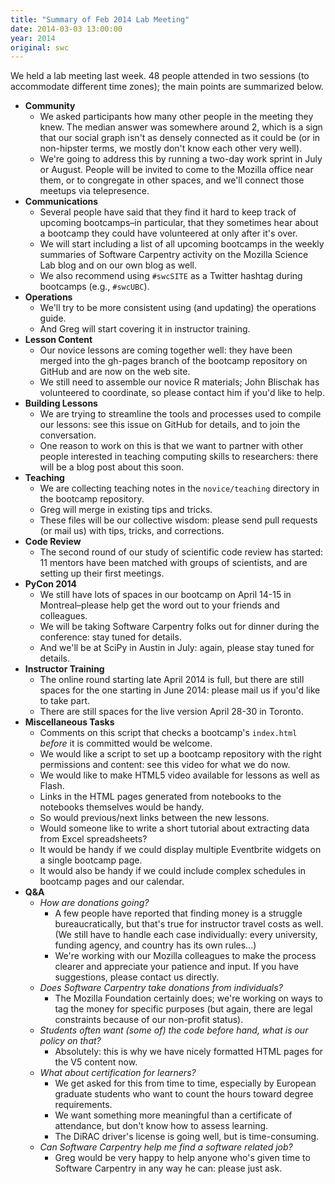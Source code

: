 ```yaml
---
title: "Summary of Feb 2014 Lab Meeting"
date: 2014-03-03 13:00:00
year: 2014
original: swc
---
```

<p>
  We held a lab meeting last week.
  48 people attended in two sessions (to accommodate different time zones);
  the main points are summarized below.
</p>
<ul>
  <li><strong>Community</strong>
    <ul>
      <li>We asked participants how many other people in the meeting they knew.  The median answer was somewhere around 2, which is a sign that our social graph isn't as densely connected as it could be (or in non-hipster terms, we mostly don't know each other very well).</li>
      <li>We're going to address this by running a two-day work sprint in July or August.  People will be invited to come to the Mozilla office near them, or to congregate in other spaces, and we'll connect those meetups via telepresence.</li>
    </ul>
  </li>
  <li><strong>Communications</strong>
    <ul>
      <li>Several people have said that they find it hard to keep track of upcoming bootcamps–in particular, that they sometimes hear about a bootcamp they could have volunteered at only after it's over.</li>
      <li>We will start including a list of all upcoming bootcamps in the weekly summaries of Software Carpentry activity on the Mozilla Science Lab blog and on our own blog as well.</li>
      <li>We also recommend using <code>#swcSITE</code> as a Twitter hashtag during bootcamps (e.g., <code>#swcUBC</code>).</li>
    </ul>
  </li>
  <li><strong>Operations</strong>
    <ul>
      <li>We'll try to be more consistent using (and updating) the operations guide.</li>
      <li>And Greg will start covering it in instructor training.</li>
    </ul>
  </li>
  <li><strong>Lesson Content</strong>
    <ul>
      <li>Our novice lessons are coming together well: they have been merged into the gh-pages branch of the bootcamp repository on GitHub and are now on the web site.</li>
      <li>We still need to assemble our novice R materials; John Blischak has volunteered to coordinate, so please contact him if you'd like to help.</li>
    </ul>
  </li>
  <li><strong>Building Lessons</strong>
    <ul>
      <li>We are trying to streamline the tools and processes used to compile our lessons: see this issue on GitHub for details, and to join the conversation.</li>
      <li>One reason to work on this is that we want to partner with other people interested in teaching computing skills to researchers: there will be a blog post about this soon.</li>
    </ul>
  </li>
  <li><strong>Teaching</strong>
    <ul>
      <li>We are collecting teaching notes in the <code>novice/teaching</code> directory in the bootcamp repository.</li>
      <li>Greg will merge in existing tips and tricks.</li>
      <li>These files will be our collective wisdom: please send pull requests (or mail us) with tips, tricks, and corrections.</li>
    </ul>
  </li>
  <li><strong>Code Review</strong>
    <ul>
      <li>The second round of our study of scientific code review has started: 11 mentors have been matched with groups of scientists, and are setting up their first meetings.</li>
    </ul>
  </li>
  <li><strong>PyCon 2014</strong>
    <ul>
      <li>We still have lots of spaces in our bootcamp on April 14-15 in Montreal–please help get the word out to your friends and colleagues.</li>
      <li>We will be taking Software Carpentry folks out for dinner during the conference: stay tuned for details.</li>
      <li>And we'll be at SciPy in Austin in July: again, please stay tuned for details.</li>
    </ul>
  </li>
  <li><strong>Instructor Training</strong>
    <ul>
      <li>The online round starting late April 2014 is full, but there are still spaces for the one starting in June 2014: please mail us if you'd like to take part.</li>
      <li>There are still spaces for the live version April 28-30 in Toronto.</li>
    </ul>
  </li>
  <li><strong>Miscellaneous Tasks</strong>
    <ul>
      <li>Comments on this script that checks a bootcamp's <code>index.html</code> <em>before</em> it is committed would be welcome.</li>
      <li>We would like a script to set up a bootcamp repository with the right permissions and content: see this video for what we do now.</li>
      <li>We would like to make HTML5 video available for lessons as well as Flash.</li>
      <li>Links in the HTML pages generated from notebooks to the notebooks themselves would be handy.</li>
      <li>So would previous/next links between the new lessons.</li>
      <li>Would someone like to write a short tutorial about extracting data from Excel spreadsheets?</li>
      <li>It would be handy if we could display multiple Eventbrite widgets on a single bootcamp page.</li>
      <li>It would also be handy if we could include complex schedules in bootcamp pages and our calendar.</li>
    </ul>
  </li>
  <li><strong>Q&amp;A</strong>
    <ul>
      <li><em>How are donations going?</em>
	<ul>
	  <li>A few people have reported that finding money is a struggle bureaucratically, but that's true for instructor travel costs as well.  (We still have to handle each case individually: every university, funding agency, and country has its own rules…)</li>
	  <li>We're working with our Mozilla colleagues to make the process clearer and appreciate your patience and input. If you have suggestions, please contact us directly.</li>
	</ul>
      </li>
      <li><em>Does Software Carpentry take donations from individuals?</em>
	<ul>
	  <li>The Mozilla Foundation certainly does; we're working on ways to tag the money for specific purposes (but again, there are legal constraints because of our non-profit status).</li>
	</ul>
      </li>
      <li><em>Students often want (some of) the code before hand, what is our policy on that?</em>
	<ul>
	  <li>Absolutely: this is why we have nicely formatted HTML pages for the V5 content now.</li>
	</ul>
      </li>
      <li><em>What about certification for learners?</em>
	<ul>
	  <li>We get asked for this from time to time, especially by European graduate students who want to count the hours toward degree requirements.</li>
	  <li>We want something more meaningful than a certificate of attendance, but don't know how to assess learning.</li>
	  <li>The DiRAC driver's license is going well, but is time-consuming.</li>
	</ul>
      </li>
      <li><em>Can Software Carpentry help me find a software related job?</em>
	<ul>
	  <li>Greg would be very happy to help anyone who's given time to Software Carpentry in any way he can: please just ask.</li>
	</ul>
      </li>
    </ul>
  </li>
</ul>
